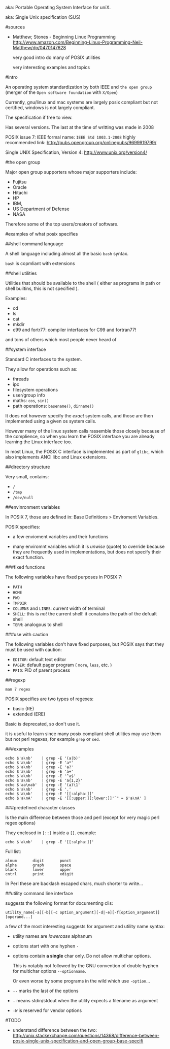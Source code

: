 aka: Portable Operating System Interface for uniX.

aka: Single Unix specification (SUS)

#sources

- Matthew; Stones - Beginning Linux Programming <http://www.amazon.com/Beginning-Linux-Programming-Neil-Matthew/dp/0470147628>

    very good intro do many of POSIX utilities

    very interesting examples and topics

#intro

An operating system standardization by both IEEE and `the open group`
(merger of the `Open software foundation` with `X/Open`)

Currently, gnu/linux and mac systems are largely posix compliant but not certified,
windows is not largely compliant.

The specification if free to view.

Has several versions. The last at the time of writting was made in 2008

POSIX issue 7: IEEE formal name: `IEEE Std 1003.1-2008`
highly recommended link: http://pubs.opengroup.org/onlinepubs/9699919799/

Single UNIX Specification, Version 4: http://www.unix.org/version4/

#the open group

Major open group supporters whose major supporters include:

- Fujitsu
- Oracle
- Hitachi
- HP
- IBM,
- US Department of Defense
- NASA

Therefore some of the top users/creators of software.

#examples of what posix specifies

##shell command language

A shell language including almost all the basic `bash` syntax.

`bash` is copmliant with extensions

##shell utilities

Utilities that should be available to the shell
( either as programs in path or shell builtins, this is not specified ).

Examples:

- cd
- ls
- cat
- mkdir
- c99 and fortr77: compiler interfaces for C99 and fortran77!

and tons of others which most people never heard of

##system interface

Standard C interfaces to the system.

They allow for operations such as:

- threads
- ipc
- filesystem operations
- user/group info
- maths: `cos`, `sin()`
- path operations: `basename()`, `dirname()`

It does not however specify the *exact* system calls,
and those are then implemented using a given os system calls.

However many of the linux system calls rassemble those
closely because of the complience, so when you learn the POSIX interface
you are already learning the Linux interface too.

In most Linux, the POSIX C interface is implemented as part of `glibc`,
which also implements ANCI libc and Linux extensions.

##directory structure

Very small, contains:

- `/`
- `/tmp`
- `/dev/null`

##envinronment variables

In POSIX 7, those are defined in: Base Definitions > Enviroment Variables.

POSIX specifies:

- a few envioment variables and their functions

- many enviromnt variables which it is *unwise* (quote) to override because
    they are frequently used in implementations, but does not specify their exact function.

###fixed functions

The following variables have fixed purposes in POSIX 7:

- `PATH`
- `HOME`
- `PWD`
- `TMPDIR`
- `COLUMNS` and `LINES`: current width of terminal
- `SHELL`: this is *not* the current shell! it conatains the path of the defualt shell
- `TERM`: analogous to shell

###use with caution

The following variables don't have fixed purposes, but POSIX says that they must be used with caution:

- `EDITOR`: default text editor
- `PAGER`: default pager program ( `more`, `less`, etc. )
- `PPID`: PID of parent process

##regexp

    man 7 regex

POSIX specifies are two types of regexes:

- basic (RE)
- extended (ERE)

Basic is deprecated, so don't use it.

it is useful to learn since many posix compliant shell utilities may use
them but not perl regexes, for example `grep` or `sed`.

###examples

    echo $'a\nb'    | grep -E '(a|b)'
    echo $'a\nb'    | grep -E 'a*'
    echo $'a\nb'    | grep -E 'a?'
    echo $'a\nb'    | grep -E 'a+'
    echo $'a\nb'    | grep -E '^a$'
    echo $'a\nb'    | grep -E 'a{1,2}'
    echo $'aa\nab'  | grep -E '(a)\1'
    echo $'a\nb'    | grep -E '.'
    echo $'a\nb'    | grep -E '[[:alpha:]]'
    echo $'a\nA'    | grep -E '[[:upper:][:lower:]]'`" = $'a\nA' ]

###predefined character classes

Is the main difference between those and perl (except for very magic perl regex options)

They enclosed in `[::]` inside a `[]`. example:

    echo $'a\nb'    | grep -E '[[:alpha:]]'

Full list:

    alnum       digit       punct
    alpha       graph       space
    blank       lower       upper
    cntrl       print       xdigit

In Perl these are backlash escaped chars, much shorter to write...

##utility command line interface

suggests the following format for documenting clis:

    utility_name[-a][-b][-c option_argument][-d|-e][-f[option_argument]][operand...]

a few of the most interesting suggests for argument and utility name syntax:

- utility names are *lowercase* alphanum

- options start with one hyphen `-`

- options contain **a single** char only. Do not allow multichar options.

    This is notably not followed by the GNU convention of double hyphen for multichar
    options `--optionname`.

    Or even worse by some programs in the wild which use `-option`...

- `--` marks the last of the options
- `-` means stdin/stdout when the utility expects a filename as argument
- `-W` is reserved for vendor options

#TODO

- understand difference between the two: http://unix.stackexchange.com/questions/14368/difference-between-posix-single-unix-specification-and-open-group-base-specifi
